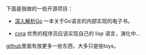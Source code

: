 下面是我做的一些开源项目：

* [深入解析Go](http://tiancaiamao.gitbooks.io/go-internals/content/zh/index.html)
一本关于Go语言的内部实现的电子书。

* [cora](https://github.com/tiancaiamao/cora/tree/go)
优秀的程序员应该实现自己的 lisp 语言，演化中...

[github](https://github.com/tiancaiamao/)里面有放更多一些东西，大多只是些toys。
